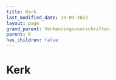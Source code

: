 ```yaml
---
title: Kerk
last_modified_date: 19-09-2023
layout: page
grand_parent: Verkenningsvoorschriften
parent: K
has_children: false
---
```


Kerk
====

